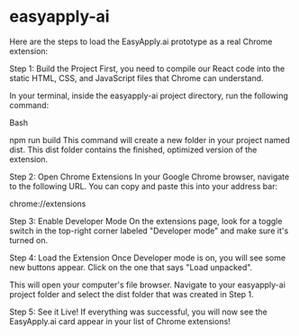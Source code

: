 # easyapply-ai
Here are the steps to load the EasyApply.ai prototype as a real Chrome extension:

Step 1: Build the Project
First, you need to compile our React code into the static HTML, CSS, and JavaScript files that Chrome can understand.

In your terminal, inside the easyapply-ai project directory, run the following command:

Bash

npm run build
This command will create a new folder in your project named dist. This dist folder contains the finished, optimized version of the extension.

Step 2: Open Chrome Extensions
In your Google Chrome browser, navigate to the following URL. You can copy and paste this into your address bar:

chrome://extensions

Step 3: Enable Developer Mode
On the extensions page, look for a toggle switch in the top-right corner labeled "Developer mode" and make sure it's turned on.

Step 4: Load the Extension
Once Developer mode is on, you will see some new buttons appear. Click on the one that says "Load unpacked".

This will open your computer's file browser. Navigate to your easyapply-ai project folder and select the dist folder that was created in Step 1.

Step 5: See it Live!
If everything was successful, you will now see the EasyApply.ai card appear in your list of Chrome extensions!

